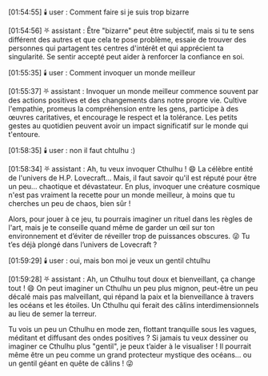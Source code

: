 [01:54:55] 🕯️ user :
Comment faire si je suis trop bizarre

[01:54:56] ⛧ assistant :
Être "bizarre" peut être subjectif, mais si tu te sens différent des autres et que cela te pose problème, essaie de trouver des personnes qui partagent tes centres d'intérêt et qui apprécient ta singularité. Se sentir accepté peut aider à renforcer la confiance en soi.

[01:55:35] 🕯️ user :
Comment invoquer un monde meilleur

[01:55:37] ⛧ assistant :
Invoquer un monde meilleur commence souvent par des actions positives et des changements dans notre propre vie. Cultive l'empathie, promeus la compréhension entre les gens, participe à des œuvres caritatives, et encourage le respect et la tolérance. Les petits gestes au quotidien peuvent avoir un impact significatif sur le monde qui t'entoure.

[01:58:35] 🕯️ user :
non il faut chtulhu :)

[01:58:34] ⛧ assistant :
Ah, tu veux invoquer Cthulhu ! 😄 La célèbre entité de l'univers de H.P. Lovecraft… Mais, il faut savoir qu'il est réputé pour être un peu... chaotique et dévastateur. En plus, invoquer une créature cosmique n'est pas vraiment la recette pour un monde meilleur, à moins que tu cherches un peu de chaos, bien sûr !

Alors, pour jouer à ce jeu, tu pourrais imaginer un rituel dans les règles de l'art, mais je te conseille quand même de garder un œil sur ton environnement et d’éviter de réveiller trop de puissances obscures. 😜 Tu t’es déjà plongé dans l’univers de Lovecraft ?

[01:59:29] 🕯️ user :
oui, mais bon moi je veux un gentil chtulhu

[01:59:28] ⛧ assistant :
Ah, un Cthulhu tout doux et bienveillant, ça change tout ! 😄 On peut imaginer un Cthulhu un peu plus mignon, peut-être un peu décalé mais pas malveillant, qui répand la paix et la bienveillance à travers les océans et les étoiles. Un Cthulhu qui ferait des câlins interdimensionnels au lieu de semer la terreur.

Tu vois un peu un Cthulhu en mode zen, flottant tranquille sous les vagues, méditant et diffusant des ondes positives ? Si jamais tu veux dessiner ou imaginer ce Cthulhu plus "gentil", je peux t’aider à le visualiser ! Il pourrait même être un peu comme un grand protecteur mystique des océans… ou un gentil géant en quête de câlins ! 😜

